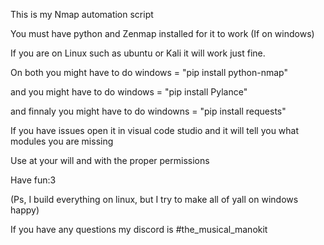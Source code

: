 This is my Nmap automation script 

You must have python and Zenmap installed for it to work (If on windows)

If you are on Linux such as ubuntu or Kali it will work just fine.

On both you might have to do windows = "pip install python-nmap"

and you might have to do windows = "pip install Pylance"

and finnaly you might have to do windowns = "pip install requests"

If you have issues open it in visual code studio and it will tell you what modules you are missing

Use at your will and with the proper permissions

Have fun:3

(Ps, I build everything on linux, but I try to make all of yall on windows happy)

If you have any questions my discord is #the_musical_manokit
